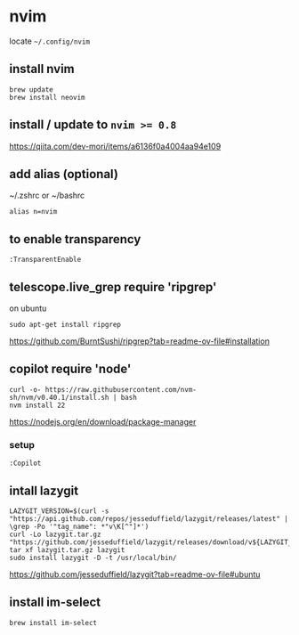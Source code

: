 # nvim
locate `~/.config/nvim`

## install nvim

```
brew update
brew install neovim
```

## install / update to `nvim >= 0.8`

https://qiita.com/dev-mori/items/a6136f0a4004aa94e109

## add alias (optional)
~/.zshrc or ~/bashrc
```
alias n=nvim
```

## to enable transparency
```
:TransparentEnable
```

## telescope.live_grep require 'ripgrep'
on ubuntu
```
sudo apt-get install ripgrep
```
https://github.com/BurntSushi/ripgrep?tab=readme-ov-file#installation

## copilot require 'node'
```
curl -o- https://raw.githubusercontent.com/nvm-sh/nvm/v0.40.1/install.sh | bash
nvm install 22
```
https://nodejs.org/en/download/package-manager

### setup
```
:Copilot
```

## intall lazygit
```
LAZYGIT_VERSION=$(curl -s "https://api.github.com/repos/jesseduffield/lazygit/releases/latest" | \grep -Po '"tag_name": *"v\K[^"]*')
curl -Lo lazygit.tar.gz "https://github.com/jesseduffield/lazygit/releases/download/v${LAZYGIT_VERSION}/lazygit_${LAZYGIT_VERSION}_Linux_x86_64.tar.gz"
tar xf lazygit.tar.gz lazygit
sudo install lazygit -D -t /usr/local/bin/
```
https://github.com/jesseduffield/lazygit?tab=readme-ov-file#ubuntu

## install im-select
```
brew install im-select
```
